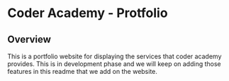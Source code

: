 # Coder Academy - Protfolio

## Overview
This is a portfolio website for displaying the services that coder academy provides. This is in development phase and we will keep on adding those features in this readme that we add on the website.